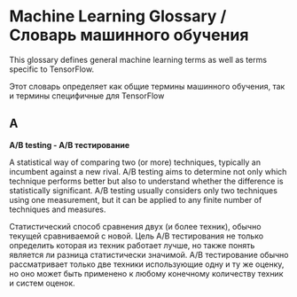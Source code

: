 # Machine Learning Glossary / Словарь машинного обучения

This glossary defines general machine learning terms as well as terms specific to TensorFlow.

Этот словарь определяет как общие термины машинного обучения, так и термины специфичные для TensorFlow

## A

**A/B testing - A/B тестирование**

A statistical way of comparing two (or more) techniques, typically an incumbent against a new rival. A/B testing aims to determine not only which technique performs better but also to understand whether the difference is statistically significant. A/B testing usually considers only two techniques using one measurement, but it can be applied to any finite number of techniques and measures.

Статистический способ сравнения двух (и более техник), обычно текущей сравниваемой с новой. Цель A/B тестирования не только определить которая из техник работает лучше, но также понять является ли разница статистически значимой. A/B тестирование обычно рассматривает только две техники использующие одну и ту же оценку, но оно может быть применено
к любому конечному количеству техник и систем оценок.

